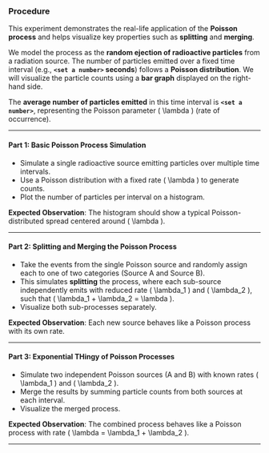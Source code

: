 ### Procedure

This experiment demonstrates the real-life application of the **Poisson process** and helps visualize key properties such as **splitting** and **merging**.

We model the process as the **random ejection of radioactive particles** from a radiation source. The number of particles emitted over a fixed time interval (e.g., **`<set a number>` seconds**) follows a **Poisson distribution**. We will visualize the particle counts using a **bar graph** displayed on the right-hand side.

The **average number of particles emitted** in this time interval is **`<set a number>`**, representing the Poisson parameter \( \lambda \) (rate of occurrence).

---

#### Part 1: Basic Poisson Process Simulation

- Simulate a single radioactive source emitting particles over multiple time intervals.
- Use a Poisson distribution with a fixed rate \( \lambda \) to generate counts.
- Plot the number of particles per interval on a histogram.

**Expected Observation**: The histogram should show a typical Poisson-distributed spread centered around \( \lambda \).

---

#### Part 2: Splitting and Merging the Poisson Process

- Take the events from the single Poisson source and randomly assign each to one of two categories (Source A and Source B).
- This simulates **splitting** the process, where each sub-source independently emits with reduced rate \( \lambda_1 \) and \( \lambda_2 \), such that \( \lambda_1 + \lambda_2 = \lambda \).
- Visualize both sub-processes separately.

**Expected Observation**: Each new source behaves like a Poisson process with its own rate.

---

#### Part 3: Exponential THingy of Poisson Processes

- Simulate two independent Poisson sources (A and B) with known rates \( \lambda_1 \) and \( \lambda_2 \).
- Merge the results by summing particle counts from both sources at each interval.
- Visualize the merged process.

**Expected Observation**: The combined process behaves like a Poisson process with rate \( \lambda = \lambda_1 + \lambda_2 \).

---
